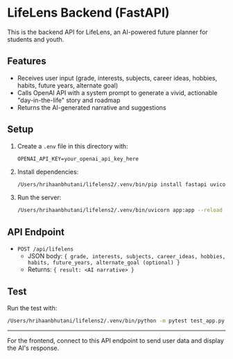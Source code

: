 # LifeLens Backend (FastAPI)

This is the backend API for LifeLens, an AI-powered future planner for students and youth.

## Features
- Receives user input (grade, interests, subjects, career ideas, hobbies, habits, future years, alternate goal)
- Calls OpenAI API with a system prompt to generate a vivid, actionable "day-in-the-life" story and roadmap
- Returns the AI-generated narrative and suggestions

## Setup
1. Create a `.env` file in this directory with:
   ```
   OPENAI_API_KEY=your_openai_api_key_here
   ```
2. Install dependencies:
   ```sh
   /Users/hrihaanbhutani/lifelens2/.venv/bin/pip install fastapi uvicorn openai python-dotenv
   ```
3. Run the server:
   ```sh
   /Users/hrihaanbhutani/lifelens2/.venv/bin/uvicorn app:app --reload
   ```

## API Endpoint
- `POST /api/lifelens`
  - JSON body: `{ grade, interests, subjects, career_ideas, hobbies, habits, future_years, alternate_goal (optional) }`
  - Returns: `{ result: <AI narrative> }`

## Test
Run the test with:
```sh
/Users/hrihaanbhutani/lifelens2/.venv/bin/python -m pytest test_app.py
```

---

For the frontend, connect to this API endpoint to send user data and display the AI's response.
